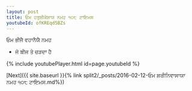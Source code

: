```yaml
---
layout: post
title: ਓਮ ਹਰੁਸ਼ੀਕੇਸ਼ਾਯ ਨਮਹ ੧੦੮ ਟਾਇਮਸ
youtubeId: ofKREqd5BZs
---
```

 
 
 ਓਮ ਭੀਜੈ ਵਹਾਨੈਯੈ ਨਮਹ  
 
 -  ਜੋ ਬੀਜ ਤੇ ਚੜਦਾ ਹੈ 
 
  
 
  
 
 
 
 
 
 


{% include youtubePlayer.html id=page.youtubeId %}
 
[Next]({{ site.baseurl }}{% link  split2/_posts/2016-02-12-ਓਮ ਸ਼ਰੀਨਿਵਾਸਾਯਾ ਨਮਹ ੧੦੮ ਟਾਇਮਸ.md%})
 
